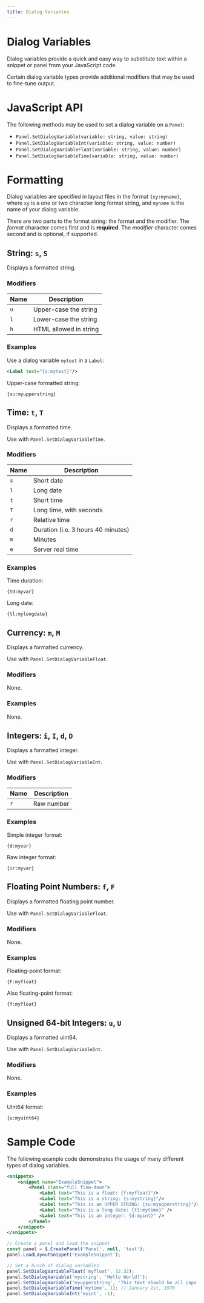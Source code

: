 ```yaml
---
title: Dialog Variables
---
```


# Dialog Variables

Dialog variables provide a quick and easy way to substitute text within a snippet or panel from your JavaScript code.

Certain dialog variable types provide additional modifiers that may be used to fine-tune output.

# JavaScript API

The following methods may be used to set a dialog variable on a `Panel`:
* `Panel.SetDialogVariable(variable: string, value: string)`
* `Panel.SetDialogVariableInt(variable: string, value: number)`
* `Panel.SetDialogVariableFloat(variable: string, value: number)`
* `Panel.SetDialogVariableTime(variable: string, value: number)`

# Formatting

Dialog variables are specified in layout files in the format `{xy:myname}`, where `xy` is a one or two character long format string, and `myname` is the name of your dialog variable.

There are two parts to the format string: the format and the modifier. The _format_ character comes first and is **required**. The _modifier_ character comes second and is optional, if supported.

## String: `s`, `S`

Displays a formatted string.

### Modifiers

| Name | Description |
|---|---|
| `u` | Upper-case the string |
| `l` | Lower-case the string |
| `h` | HTML allowed in string |

### Examples

Use a dialog variable `mytest` in a `Label`:
```xml
<Label text="{s:mytest}"/>
```

Upper-case formatted string:
```
{su:myupperstring}
```

## Time: `t`, `T`

Displays a formatted time.

Use with `Panel.SetDialogVariableTime`.

### Modifiers

| Name | Description |
|---|---|
| `s` | Short date |
| `l` | Long date |
| `t` | Short time |
| `T` | Long time, with seconds |
| `r` | Relative time |
| `d` | Duration (i.e. 3 hours 40 minutes)  |
| `m` | Minutes |
| `e` | Server real time |

### Examples

Time duration:
```
{td:myvar}
```

Long date:
```
{tl:mylongdate}
```

## Currency: `m`, `M`

Displays a formatted currency.

Use with `Panel.SetDialogVariableFloat`.

### Modifiers

None.

### Examples

None.

## Integers: `i`, `I`, `d`, `D`

Displays a formatted integer.

Use with `Panel.SetDialogVariableInt`.

### Modifiers

| Name | Description |
|---|---|
| `r` | Raw number |

### Examples

Simple integer format:
```
{d:myvar}
```

Raw integer format:
```
{ir:myvar}
```

## Floating Point Numbers: `f`, `F`

Displays a formatted floating point number.

Use with `Panel.SetDialogVariableFloat`.

### Modifiers

None.

### Examples

Floating-point format:
```
{F:myfloat}
```

Also floating-point format:
```
{f:myfloat}
```

## Unsigned 64-bit Integers: `u`, `U`

Displays a formatted uint64.

Use with `Panel.SetDialogVariableInt`.

### Modifiers

None.

### Examples

UInt64 format:
```
{u:myuint64}
```

# Sample Code

The following example code demonstrates the usage of many different types of dialog variables.

```xml
<snippets>
    <snippet name="ExampleSnippet">
        <Panel class="full flow-down">
            <Label text="This is a float: {f:myfloat}"/>
            <Label text="This is a string: {s:mystring}"/>
            <Label text="This is an UPPER STRING: {su:myupperstring}"/>
            <Label text="This is a long date: {tl:mytime}" />
            <Label text="This is an integer: {d:myint}" />
        </Panel>
    </snippet>
</snippets>
```

```js
// Create a panel and load the snippet
const panel = $.CreatePanel('Panel', null, 'test');
panel.LoadLayoutSnippet('ExampleSnippet');

// Set a bunch of dialog variables
panel.SetDialogVariableFloat('myfloat', 32.32);
panel.SetDialogVariable('mystring', 'Hello World!');
panel.SetDialogVariable('myupperstring', 'This text should be all caps');
panel.SetDialogVariableTime('mytime', 1); // January 1st, 1970
panel.SetDialogVariableInt('myint', -1);
```